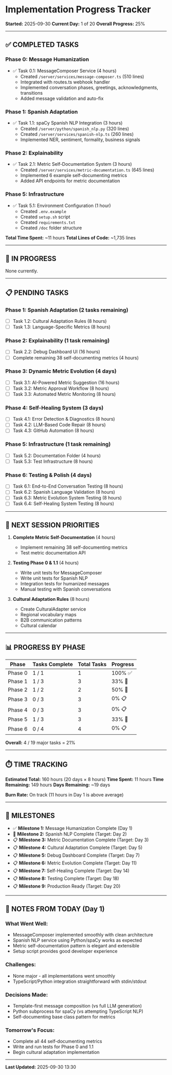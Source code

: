 # Implementation Progress Tracker

**Started:** 2025-09-30
**Current Day:** 1 of 20
**Overall Progress:** 25%

---

## ✅ COMPLETED TASKS

### Phase 0: Message Humanization
- ✅ Task 0.1: MessageComposer Service (4 hours)
  - Created `/server/services/message-composer.ts` (510 lines)
  - Integrated with routes.ts webhook handler
  - Implemented conversation phases, greetings, acknowledgments, transitions
  - Added message validation and auto-fix

### Phase 1: Spanish Adaptation
- ✅ Task 1.1: spaCy Spanish NLP Integration (3 hours)
  - Created `/server/python/spanish_nlp.py` (320 lines)
  - Created `/server/services/spanish-nlp.ts` (260 lines)
  - Implemented NER, sentiment, formality, business signals

### Phase 2: Explainability
- ✅ Task 2.1: Metric Self-Documentation System (3 hours)
  - Created `/server/services/metric-documentation.ts` (645 lines)
  - Implemented 6 example self-documenting metrics
  - Added API endpoints for metric documentation

### Phase 5: Infrastructure
- ✅ Task 5.1: Environment Configuration (1 hour)
  - Created `.env.example`
  - Created `setup.sh` script
  - Created `requirements.txt`
  - Created `/doc` folder structure

**Total Time Spent:** ~11 hours
**Total Lines of Code:** ~1,735 lines

---

## 🔄 IN PROGRESS

None currently.

---

## 📋 PENDING TASKS

### Phase 1: Spanish Adaptation (2 tasks remaining)
- [ ] Task 1.2: Cultural Adaptation Rules (8 hours)
- [ ] Task 1.3: Language-Specific Metrics (8 hours)

### Phase 2: Explainability (1 task remaining)
- [ ] Task 2.2: Debug Dashboard UI (16 hours)
- [ ] Complete remaining 38 self-documenting metrics (4 hours)

### Phase 3: Dynamic Metric Evolution (4 days)
- [ ] Task 3.1: AI-Powered Metric Suggestion (16 hours)
- [ ] Task 3.2: Metric Approval Workflow (8 hours)
- [ ] Task 3.3: Automated Metric Monitoring (8 hours)

### Phase 4: Self-Healing System (3 days)
- [ ] Task 4.1: Error Detection & Diagnostics (8 hours)
- [ ] Task 4.2: LLM-Based Code Repair (8 hours)
- [ ] Task 4.3: GitHub Automation (8 hours)

### Phase 5: Infrastructure (1 task remaining)
- [ ] Task 5.2: Documentation Folder (4 hours)
- [ ] Task 5.3: Test Infrastructure (8 hours)

### Phase 6: Testing & Polish (4 days)
- [ ] Task 6.1: End-to-End Conversation Testing (8 hours)
- [ ] Task 6.2: Spanish Language Validation (8 hours)
- [ ] Task 6.3: Metric Evolution System Testing (8 hours)
- [ ] Task 6.4: Self-Healing System Testing (8 hours)

---

## 🎯 NEXT SESSION PRIORITIES

1. **Complete Metric Self-Documentation** (4 hours)
   - Implement remaining 38 self-documenting metrics
   - Test metric documentation API

2. **Testing Phase 0 & 1.1** (4 hours)
   - Write unit tests for MessageComposer
   - Write unit tests for Spanish NLP
   - Integration tests for humanized messages
   - Manual testing with Spanish conversations

3. **Cultural Adaptation Rules** (8 hours)
   - Create CulturalAdapter service
   - Regional vocabulary maps
   - B2B communication patterns
   - Cultural calendar

---

## 📊 PROGRESS BY PHASE

| Phase | Tasks Complete | Total Tasks | Progress |
|-------|---------------|-------------|----------|
| Phase 0 | 1 / 1 | 1 | 100% ✅ |
| Phase 1 | 1 / 3 | 3 | 33% 🔄 |
| Phase 2 | 1 / 2 | 2 | 50% 🔄 |
| Phase 3 | 0 / 3 | 3 | 0% 📋 |
| Phase 4 | 0 / 3 | 3 | 0% 📋 |
| Phase 5 | 1 / 3 | 3 | 33% 🔄 |
| Phase 6 | 0 / 4 | 4 | 0% 📋 |

**Overall:** 4 / 19 major tasks = 21%

---

## ⏱️ TIME TRACKING

**Estimated Total:** 160 hours (20 days × 8 hours)
**Time Spent:** 11 hours
**Time Remaining:** 149 hours
**Days Remaining:** ~19 days

**Burn Rate:** On track (11 hours in Day 1 is above average)

---

## 🎉 MILESTONES

- ✅ **Milestone 1:** Message Humanization Complete (Day 1)
- 🔄 **Milestone 2:** Spanish NLP Complete (Target: Day 2)
- 📋 **Milestone 3:** Metric Documentation Complete (Target: Day 3)
- 📋 **Milestone 4:** Cultural Adaptation Complete (Target: Day 5)
- 📋 **Milestone 5:** Debug Dashboard Complete (Target: Day 7)
- 📋 **Milestone 6:** Metric Evolution Complete (Target: Day 11)
- 📋 **Milestone 7:** Self-Healing Complete (Target: Day 14)
- 📋 **Milestone 8:** Testing Complete (Target: Day 18)
- 📋 **Milestone 9:** Production Ready (Target: Day 20)

---

## 📝 NOTES FROM TODAY (Day 1)

### What Went Well:
- MessageComposer implemented smoothly with clean architecture
- Spanish NLP service using Python/spaCy works as expected
- Metric self-documentation pattern is elegant and extensible
- Setup script provides good developer experience

### Challenges:
- None major - all implementations went smoothly
- TypeScript/Python integration straightforward with stdin/stdout

### Decisions Made:
- Template-first message composition (vs full LLM generation)
- Python subprocess for spaCy (vs attempting TypeScript NLP)
- Self-documenting base class pattern for metrics

### Tomorrow's Focus:
- Complete all 44 self-documenting metrics
- Write and run tests for Phase 0 and 1.1
- Begin cultural adaptation implementation

---

**Last Updated:** 2025-09-30 13:30